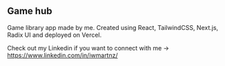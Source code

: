 ## Game hub

Game library app made by me.
Created using React, TailwindCSS, Next.js, Radix UI and deployed on Vercel.

Check out my Linkedin if you want to connect with me -> https://www.linkedin.com/in/iwmartnz/
